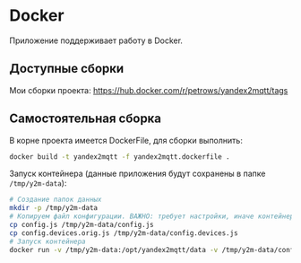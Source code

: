 # Docker

Приложение поддерживает работу в Docker.

## Доступные сборки

Мои сборки проекта: https://hub.docker.com/r/petrows/yandex2mqtt/tags

## Самостоятельная сборка

В корне проекта имеется DockerFile, для сборки выполнить:

```bash
docker build -t yandex2mqtt -f yandex2mqtt.dockerfile .
```

Запуск контейнера (данные приложения будут сохранены в папке `/tmp/y2m-data`):

```bash
# Создание папок данных
mkdir -p /tmp/y2m-data
# Копируем файл конфигурации. ВАЖНО: требует настройки, иначе контейнер не запустится
cp config.js /tmp/y2m-data/config.js
cp config.devices.orig.js /tmp/y2m-data/config.devices.js
# Запуск контейнера
docker run -v /tmp/y2m-data:/opt/yandex2mqtt/data -v /tmp/y2m-data/config.js:/opt/yandex2mqtt/config.js -v /tmp/y2m-data/config.devices.js:/opt/yandex2mqtt/config.devices.js yandex2mqtt
```
